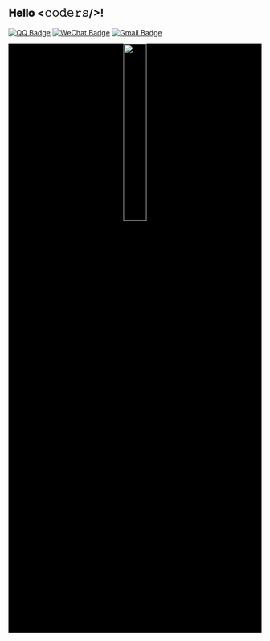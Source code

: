 <h2> 𝐇𝐞𝐥𝐥𝐨 <𝚌𝚘𝚍𝚎𝚛𝚜/>!</h2>

[![QQ Badge](https://img.shields.io/badge/-1214966109-1f883d?style=flat-square&logo=tencentqq&logoColor=white)](1214966109) 
[![WeChat Badge](https://img.shields.io/badge/-ezopscn-blue?style=flat-square&logo=Wechat&logoColor=white)](ezopscn) 
[![Gmail Badge](https://img.shields.io/badge/-ezops.cn@gmail.com-c14438?style=flat-square&logo=Gmail&logoColor=white&link=mailto:ezops.cn@gmail.com)](mailto:ezops.cn@gmail.com)

<!-- logo 图片 -->
<div align="center" style="background-color: black;">
  <img width="30%" src="https://cdn.jsdelivr.net/gh/sun0225SUN/sun0225SUN/assets/images/githubgif.gif" />
</div>
